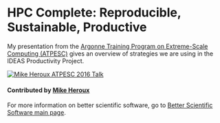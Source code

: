 # HPC Complete: Reproducible, Sustainable, Productive

My presentation from the [Argonne Training Program on Extreme-Scale Computing (ATPESC)](https://extremecomputingtraining.anl.gov/archive/atpesc-2016/ "ATPESC 2016 Homepage") gives an overview of strategies we are using in the IDEAS Productivity Project.

[![Mike Heroux ATPESC 2016 Talk](http://i3.ytimg.com/vi/B_wOVepa_WU/hqdefault.jpg)](http://www.youtube.com/watch?v=B_wOVepa_WU&list=PLGj2a3KTwhRb6LNVucPkwdpzg9OHd8jli&index=35)

#### Contributed by [Mike Heroux](https://github.com/maherou)

For more information on better scientific software, go to [Better Scientific Software main page](http://betterscientificsoftware.info).

<!---
Publish: yes
Categories: collaboration, reliability
Topics: strategies for more effective teams, testing
Tags: advice, strategy, team, reproducibility, productivity, sustainability
Level: 2
Prerequisites: defaults
Aggregate: none
--->
